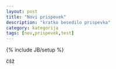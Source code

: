 ```yaml
---
layout: post
title: "Novi prispevek"
description: "kratko besedilo prispevka"
category: kategorija
tags: [nov,prispevek,test]
---
```

{% include JB/setup %}

čšž